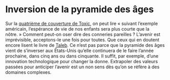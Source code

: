 # Inversion de la pyramide des âges

Sur la [quatrième de couverture de Toxic](http://3dterritoires.free.fr/SPIP/article.php3?id_article=517), on peut lire « suivant l’exemple américain, l’espérance de vie de nos enfants sera plus courte que la nôtre. » Comment peut-on oser dire des conneries pareilles ? L’avenir est imprévisible, acceptons-le une fois pour toutes. Que ceux qui en doutent encore lisent le livre de [Taleb](/2007/09/03/conversation-avec-taleb/). Ce n’est pas parce que la pyramide des âges vient de s’inverser aux États-Unis qu’elle continuera de le faire l’année prochaine, dans cinq ans ou dans cinquante. Il suffit, par exemple, d’une innovation technologique pour changer la donne. Extrapoler des valeurs passées pour anticiper l’avenir est un non sens dès qu’on se réfère à des domaines complexes.
